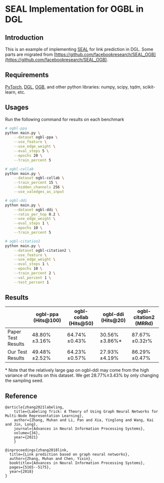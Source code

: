 # SEAL Implementation for OGBL in DGL

Introduction
------------
This is an example of implementing [SEAL](https://arxiv.org/pdf/2010.16103.pdf) for link prediction in DGL. Some parts are migrated from [https://github.com/facebookresearch/SEAL_OGB](https://github.com/facebookresearch/SEAL_OGB).

Requirements
------------
[PyTorch](https://pytorch.org/), [DGL](https://www.dgl.ai/), [OGB](https://ogb.stanford.edu/docs/home/), and other python libraries: numpy, scipy, tqdm, scikit-learn, etc.

Usages
------
Run the following command for results on each benchmark
```bash
# ogbl-ppa
python main.py \
    --dataset ogbl-ppa \
    --use_feature \
    --use_edge_weight \
    --eval_steps 5 \
    --epochs 20 \
    --train_percent 5 

# ogbl-collab
python main.py \
    --dataset ogbl-collab \
    --train_percent 15 \
    --hidden_channels 256 \
    --use_valedges_as_input

# ogbl-ddi
python main.py \
    --dataset ogbl-ddi \
    --ratio_per_hop 0.2 \
    --use_edge_weight \
    --eval_steps 1 \
    --epochs 10 \
    --train_percent 5

# ogbl-citation2
python main.py \
    --dataset ogbl-citation2 \
    --use_feature \
    --use_edge_weight \
    --eval_steps 1 \
    --epochs 10 \
    --train_percent 2 \
    --val_percent 1 \
    --test_percent 1
```

Results
-------

|              | ogbl-ppa (Hits@100) | ogbl-collab (Hits@50) | ogbl-ddi (Hits@20) | ogbl-citation2 (MRRd) |
|--------------|---------------------|-----------------------|--------------------|---------------------|
| Paper Test Results |  48.80%&plusmn;3.16% |    64.74%&plusmn;0.43% | 30.56%&plusmn;3.86%* |   87.67%&plusmn;0.32r% |
| Our Test Results |  49.48%&plusmn;2.52% |    64.23%&plusmn;0.57% | 27.93%&plusmn;4.19% |   86.29%&plusmn;0.47% |

\* Note that the relatively large gap on ogbl-ddi may come from the high variance of results on this dataset. We get 28.77%&plusmn;3.43% by only changing the sampling seed.

Reference
---------

    @article{zhang2021labeling,
        title={Labeling Trick: A Theory of Using Graph Neural Networks for Multi-Node Representation Learning},
        author={Zhang, Muhan and Li, Pan and Xia, Yinglong and Wang, Kai and Jin, Long},
        journal={Advances in Neural Information Processing Systems},
        volume={34},
        year={2021}
        }

    @inproceedings{zhang2018link,
      title={Link prediction based on graph neural networks},
      author={Zhang, Muhan and Chen, Yixin},
      booktitle={Advances in Neural Information Processing Systems},
      pages={5165--5175},
      year={2018}
    }
